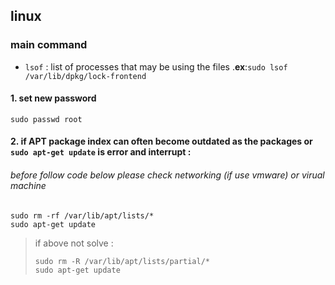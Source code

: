 ## linux 
### main command 
  - `lsof` : list of processes that may be using the files .**ex**:`sudo lsof /var/lib/dpkg/lock-frontend` 
#### 1. set new password
```
sudo passwd root
```
#### 2. if APT package index can often become outdated as the packages or `sudo apt-get update` is error and interrupt :
###### before follow code below please check networking (if use vmware) or virual machine
```
sudo rm -rf /var/lib/apt/lists/*
sudo apt-get update
```
> if above not solve :
> ```
> sudo rm -R /var/lib/apt/lists/partial/*
> sudo apt-get update
> ```

